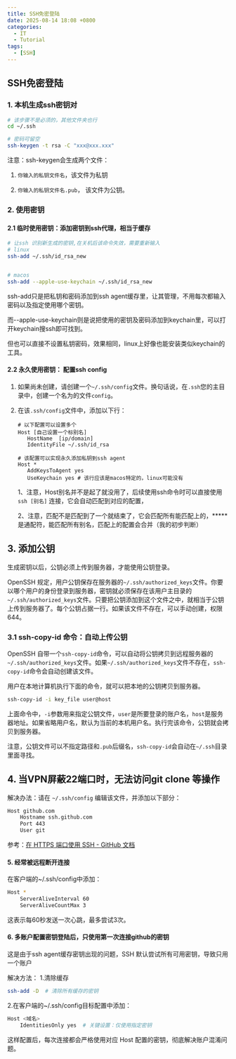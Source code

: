 ```yaml
---
title: SSH免密登陆
date: 2025-08-14 18:08 +0800
categories:
  - IT
  - Tutorial
tags:
  - [SSH]
---
```


## SSH免密登陆

### 1. 本机生成ssh密钥对

```bash
# 该步骤不是必须的，其他文件夹也行
cd ~/.ssh

# 密码可留空
ssh-keygen -t rsa -C "xxx@xxx.xxx"
```

注意：ssh-keygen会生成两个文件：

1. `你输入的私钥文件名`，该文件为私钥   

2. `你输入的私钥文件名.pub`， 该文件为公钥。

### 2. 使用密钥

#### 2.1 临时使用密钥：添加密钥到ssh代理，相当于缓存

```bash
# 让ssh 识别新生成的密钥,在关机后该命令失效，需要重新输入
# linux
ssh-add ~/.ssh/id_rsa_new


# macos
ssh-add --apple-use-keychain ~/.ssh/id_rsa_new
```

ssh-add只是把私钥和密码添加到ssh agent缓存里，让其管理，不用每次都输入密码以及指定使用哪个密钥。

而--apple-use-keychain则是说把使用的密钥及密码添加到keychain里，可以打开keychain搜ssh即可找到。

但也可以直接不设置私钥密码，效果相同，linux上好像也能安装类似keychain的工具。

#### 2.2 永久使用密钥： 配置ssh config

1. 如果尚未创建，请创建一个`~/.ssh/config`文件。换句话说，在`.ssh`您的主目录中，创建一个名为的文件`config`。

2. 在该`.ssh/config`文件中，添加以下行：
   
   ```config
   # 以下配置可以设置多个
   Host [自己设置一个标别名]
      HostName  [ip/domain]
      IdentityFile ~/.ssh/id_rsa
   
   # 该配置可以实现永久添加私钥到ssh agent
   Host *
      AddKeysToAgent yes
      UseKeychain yes # 该行应该是macos特定的，linux可能没有
   ```
   
   1、注意，Host别名并不是起了就没用了，后续使用ssh命令时可以直接使用`ssh [别名]` 连接，它会自动匹配到对应的配置，
   
   2、注意，匹配不是匹配到了一个就结束了，它会匹配所有能匹配上的，***** 是通配符，能匹配所有别名，匹配上的配置会合并（我的初步判断）

## 3. 添加公钥

生成密钥以后，公钥必须上传到服务器，才能使用公钥登录。

OpenSSH 规定，用户公钥保存在服务器的`~/.ssh/authorized_keys`文件。你要以哪个用户的身份登录到服务器，密钥就必须保存在该用户主目录的`~/.ssh/authorized_keys`文件。只要把公钥添加到这个文件之中，就相当于公钥上传到服务器了。每个公钥占据一行。如果该文件不存在，可以手动创建，权限644。

### 3.1 ssh-copy-id 命令：自动上传公钥

OpenSSH 自带一个`ssh-copy-id`命令，可以自动将公钥拷贝到远程服务器的`~/.ssh/authorized_keys`文件。如果`~/.ssh/authorized_keys`文件不存在，`ssh-copy-id`命令会自动创建该文件。

用户在本地计算机执行下面的命令，就可以把本地的公钥拷贝到服务器。

```bash
ssh-copy-id -i key_file user@host
```

上面命令中，`-i`参数用来指定公钥文件，`user`是所要登录的账户名，`host`是服务器地址。如果省略用户名，默认为当前的本机用户名。执行完该命令，公钥就会拷贝到服务器。

注意，公钥文件可以不指定路径和`.pub`后缀名，`ssh-copy-id`会自动在`~/.ssh`目录里面寻找。

## 4. 当VPN屏蔽22端口时，无法访问git clone 等操作

解决办法：请在 `~/.ssh/config` 编辑该文件，并添加以下部分：

```bash
Host github.com
    Hostname ssh.github.com
    Port 443
    User git
```

参考：[在 HTTPS 端口使用 SSH - GitHub 文档](https://docs.github.com/zh/authentication/troubleshooting-ssh/using-ssh-over-the-https-port)

#### 5. 经常被远程断开连接

在客户端的~/.ssh/config中添加：

```bash
Host *
    ServerAliveInterval 60
    ServerAliveCountMax 3
```

这表示每60秒发送一次心跳，最多尝试3次。



#### 6. 多账户配置密钥登陆后，只使用第一次连接github的密钥

这是由于ssh agent缓存密钥出现的问题，SSH 默认尝试所有可用密钥，导致只用一个账户

解决方法：
1.清除缓存
```bash
ssh-add -D  # 清除所有缓存的密钥
```

2.在客户端的~/.ssh/config目标配置中添加：
```bash
Host <域名>
    IdentitiesOnly yes  # 关键设置：仅使用指定密钥
```
这样配置后，每次连接都会严格使用对应 Host 配置的密钥，彻底解决账户混淆问题。
